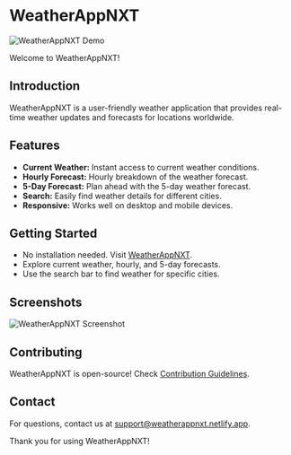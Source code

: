 # WeatherAppNXT

![WeatherAppNXT Demo](https://weatherappnxt.netlify.app/assets/images/demo.png)

Welcome to WeatherAppNXT!

## Introduction

WeatherAppNXT is a user-friendly weather application that provides real-time weather updates and forecasts for locations worldwide.

## Features

- **Current Weather:** Instant access to current weather conditions.
- **Hourly Forecast:** Hourly breakdown of the weather forecast.
- **5-Day Forecast:** Plan ahead with the 5-day weather forecast.
- **Search:** Easily find weather details for different cities.
- **Responsive:** Works well on desktop and mobile devices.

## Getting Started

- No installation needed. Visit [WeatherAppNXT](https://weatherappnxt.netlify.app).
- Explore current weather, hourly, and 5-day forecasts.
- Use the search bar to find weather for specific cities.

## Screenshots

![WeatherAppNXT Screenshot](https://weatherappnxt.netlify.app/assets/images/screenshot.png)

## Contributing

WeatherAppNXT is open-source! Check [Contribution Guidelines](CONTRIBUTING.md).


## Contact

For questions, contact us at support@weatherappnxt.netlify.app.

Thank you for using WeatherAppNXT!

